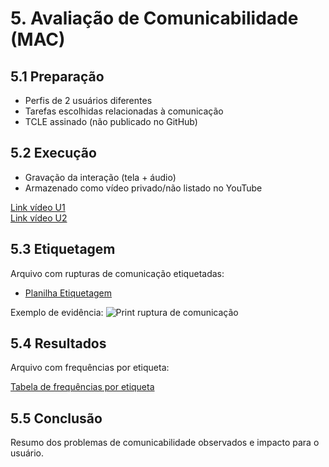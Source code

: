 # 5. Avaliação de Comunicabilidade (MAC)

## 5.1 Preparação
- Perfis de 2 usuários diferentes
- Tarefas escolhidas relacionadas à comunicação
- TCLE assinado (não publicado no GitHub)

## 5.2 Execução
- Gravação da interação (tela + áudio)
- Armazenado como vídeo privado/não listado no YouTube

[Link vídeo U1](https://youtu.be/7Y8bjtgPNOA?si=1gGZoFX26rHrEx6F)  
[Link vídeo U2](./5-Avaliacao-Comunicabilidade/videos/links.md)

## 5.3 Etiquetagem
Arquivo com rupturas de comunicação etiquetadas:  
- [Planilha Etiquetagem](./5-Avaliacao-Comunicabilidade/etiquetagem.xlsx)

Exemplo de evidência:
![Print ruptura de comunicação](./5-Avaliacao-Comunicabilidade/evidencias/etiqueta1.png)

## 5.4 Resultados
Arquivo com frequências por etiqueta:

[Tabela de frequências por etiqueta]()


## 5.5 Conclusão
Resumo dos problemas de comunicabilidade observados e impacto para o usuário.

